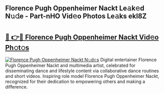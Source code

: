 ## Florence Pugh Oppenheimer Nackt Le𝚊k𝚎d N𝚞𝚍e - Part-nHO Vid𝚎o Photos Le𝚊ks ekl8Z

# <h2><a href="http://fb74c9c.evod.top/?m=Florence+Pugh+Oppenheimer+Nackt">🔗 👉🔴 Florence Pugh Oppenheimer Nackt Vid𝚎o Ph𝚘t𝚘s</a></h2>

[![Florence Pugh Oppenheimer Nackt N𝚞d𝚎s](https://i.imgur.com/8V9OHl7.gif)](http://fb74c9c.evod.top/?m=Florence+Pugh+Oppenheimer+Nackt)
Digital entertainer Florence Pugh Oppenheimer Nackt and multimedia artist, celebrated for disseminating dance and lifestyle content via collaborative dance routines and short videos. Inspiring role model Florence Pugh Oppenheimer Nackt, recognized for their dedication to empowering others and making a difference. 

